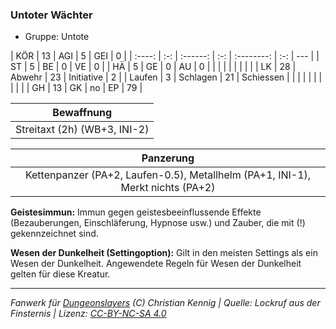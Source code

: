 ### Untoter Wächter

- Gruppe: Untote

|  KÖR   | 13  |   AGI    |  5  |    GEI     |  0  |
| :----: | :-: | :------: | :-: | :--------: | :-: | --- |
|   ST   |  5  |    BE    |  0  |     VE     |  0  |
|   HÄ   |  5  |    GE    |  0  |     AU     |  0  |
|        |     |          |     |            |     |     |
|   LK   | 28  |  Abwehr  | 23  | Initiative |  2  |
| Laufen |  3  | Schlagen | 21  | Schiessen  |     |
|        |     |          |     |            |     |     |
|   GH   | 13  |    GK    | no  |     EP     | 79  |

|          Bewaffnung          |
| :--------------------------: |
| Streitaxt (2h) (WB+3, INI-2) |

|                                   Panzerung                                    |
| :----------------------------------------------------------------------------: |
| Kettenpanzer (PA+2, Laufen-0.5), Metallhelm (PA+1, INI-1), Merkt nichts (PA+2) |

**Geistesimmun:** Immun gegen geistesbeeinflussende Effekte (Bezauberungen, Einschläferung, Hypnose usw.) und Zauber, die mit (!) gekennzeichnet sind.

**Wesen der Dunkelheit (Settingoption):** Gilt in den meisten Settings als ein Wesen der Dunkelheit. Angewendete Regeln für Wesen der Dunkelheit gelten für diese Kreatur.

---

_Fanwerk für [Dungeonslayers](https://www.dungeonslayers.net/) (C) Christian Kennig | Quelle: Lockruf aus der Finsternis | Lizenz: [CC-BY-NC-SA 4.0](https://creativecommons.org/licenses/by-nc-sa/4.0/deed.de)_
